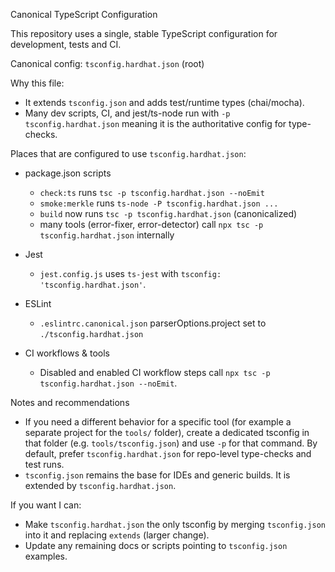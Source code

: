 Canonical TypeScript Configuration

This repository uses a single, stable TypeScript configuration for development, tests and CI.

Canonical config: `tsconfig.hardhat.json` (root)

Why this file:
- It extends `tsconfig.json` and adds test/runtime types (chai/mocha).
- Many dev scripts, CI, and jest/ts-node run with `-p tsconfig.hardhat.json` meaning it is the authoritative config for type-checks.

Places that are configured to use `tsconfig.hardhat.json`:
- package.json scripts
  - `check:ts` runs `tsc -p tsconfig.hardhat.json --noEmit`
  - `smoke:merkle` runs `ts-node -P tsconfig.hardhat.json ...`
  - `build` now runs `tsc -p tsconfig.hardhat.json` (canonicalized)
  - many tools (error-fixer, error-detector) call `npx tsc -p tsconfig.hardhat.json` internally

- Jest
  - `jest.config.js` uses `ts-jest` with `tsconfig: 'tsconfig.hardhat.json'`.

- ESLint
  - `.eslintrc.canonical.json` parserOptions.project set to `./tsconfig.hardhat.json`

- CI workflows & tools
  - Disabled and enabled CI workflow steps call `npx tsc -p tsconfig.hardhat.json --noEmit`.

Notes and recommendations
- If you need a different behavior for a specific tool (for example a separate project for the `tools/` folder), create a dedicated tsconfig in that folder (e.g. `tools/tsconfig.json`) and use `-p` for that command. By default, prefer `tsconfig.hardhat.json` for repo-level type-checks and test runs.
- `tsconfig.json` remains the base for IDEs and generic builds. It is extended by `tsconfig.hardhat.json`.

If you want I can:
- Make `tsconfig.hardhat.json` the only tsconfig by merging `tsconfig.json` into it and replacing `extends` (larger change).
- Update any remaining docs or scripts pointing to `tsconfig.json` examples.
